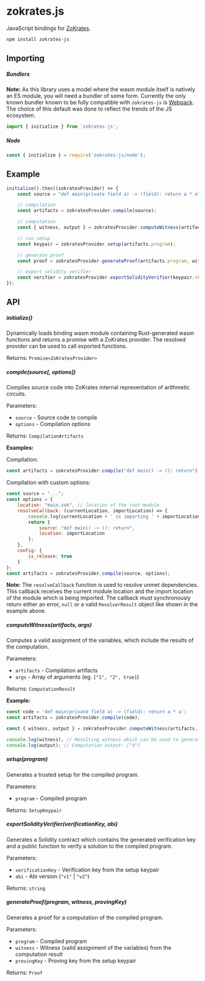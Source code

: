 # zokrates.js

JavaScript bindings for [ZoKrates](https://github.com/Zokrates/ZoKrates).

```bash
npm install zokrates-js
```

## Importing

##### Bundlers
**Note:** As this library uses a model where the wasm module itself is natively an ES module, you will need a bundler of some form. 
Currently the only known bundler known to be fully compatible with `zokrates-js` is [Webpack](https://webpack.js.org/). 
The choice of this default was done to reflect the trends of the JS ecosystem.
```js
import { initialize } from 'zokrates-js';
```

##### Node
```js
const { initialize } = require('zokrates-js/node');
```

## Example
```js
initialize().then((zokratesProvider) => {
    const source = "def main(private field a) -> (field): return a * a";

    // compilation
    const artifacts = zokratesProvider.compile(source);

    // computation
    const { witness, output } = zokratesProvider.computeWitness(artifacts, ["2"]);

    // run setup
    const keypair = zokratesProvider.setup(artifacts.program);

    // generate proof
    const proof = zokratesProvider.generateProof(artifacts.program, witness, keypair.pk);

    // export solidity verifier
    const verifier = zokratesProvider.exportSolidityVerifier(keypair.vk, "v1");
});
```

## API

##### initialize()
Dynamically loads binding wasm module containing Rust-generated wasm functions and returns a promise with a ZoKrates provider. 
The resolved provider can be used to call exported functions.

Returns: `Promise<ZoKratesProvider>`

##### compile(source[, options])
Compiles source code into ZoKrates internal representation of arithmetic circuits.

Parameters:
* `source` - Source code to compile
* `options` - Compilation options

Returns: `CompilationArtifacts`

**Examples:**

Compilation:
```js
const artifacts = zokratesProvider.compile("def main() -> (): return");
```

Compilation with custom options:
```js
const source = "...";
const options = {
    location: "main.zok", // location of the root module
    resolveCallback: (currentLocation, importLocation) => {
        console.log(currentLocation + ' is importing ' + importLocation);
        return { 
            source: "def main() -> (): return", 
            location: importLocation 
        };
    },
    config: {
        is_release: true
    }
};
const artifacts = zokratesProvider.compile(source, options);
```

**Note:** The `resolveCallback` function is used to resolve unmet dependencies. 
This callback receives the current module location and the import location of the module which is being imported. 
The callback must synchronously return either an error, `null` or a valid `ResolverResult` object like shown in the example above.

##### computeWitness(artifacts, args)
Computes a valid assignment of the variables, which include the results of the computation.

Parameters:
* `artifacts` - Compilation artifacts
* `args` - Array of arguments (eg. `["1", "2", true]`)

Returns: `ComputationResult`

**Example:**

```js
const code = 'def main(private field a) -> (field): return a * a';
const artifacts = zokratesProvider.compile(code);

const { witness, output } = zokratesProvider.computeWitness(artifacts, ["2"]);

console.log(witness); // Resulting witness which can be used to generate a proof
console.log(output); // Computation output: ["4"]
```

##### setup(program)
Generates a trusted setup for the compiled program.

Parameters:
* `program` - Compiled program

Returns: `SetupKeypair`

##### exportSolidityVerifier(verificationKey, abi)
Generates a Solidity contract which contains the generated verification key and a public function to verify a solution to the compiled program.

Parameters:
* `verificationKey` - Verification key from the setup keypair
* `abi` - Abi version (`"v1"` | `"v2"`)

Returns: `string`

##### generateProof(program, witness, provingKey)
Generates a proof for a computation of the compiled program.

Parameters:
* `program` - Compiled program
* `witness` - Witness (valid assignment of the variables) from the computation result
* `provingKey` - Proving key from the setup keypair

Returns: `Proof`